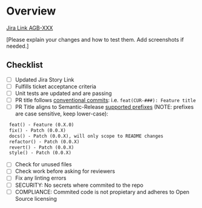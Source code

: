 # Overview

[Jira Link AGB-XXX](https://projects.wgu.edu/browse/AGB-XXX)

[Please explain your changes and how to test them. Add screenshots if needed.]

## Checklist

- [ ] Updated Jira Story Link
- [ ] Fulfills ticket acceptance criteria
- [ ] Unit tests are updated and are passing
- [ ] PR title follows [conventional commits](https://www.conventionalcommits.org/en/v1.0.0/#summary):
      i.e. `feat(CUR-###): Feature title`
- [ ] PR Title aligns to Semantic-Release [supported prefixes](https://www.conventionalcommits.org/en/v1.0.0/#examples) (NOTE: prefixes are case sensitive, keep lower-case):

```diff
 feat() - Feature (0.X.0)
 fix() - Patch (0.0.X)
 docs() - Patch (0.0.X), will only scope to README changes
 refactor() - Patch (0.0.X)
 revert() - Patch (0.0.X)
 style() - Patch (0.0.X)
```

- [ ] Check for unused files
- [ ] Check work before asking for reviewers
- [ ] Fix any linting errors
- [ ] SECURITY: No secrets where commited to the repo
- [ ] COMPLIANCE: Commited code is not propietary and adheres to Open Source licensing
